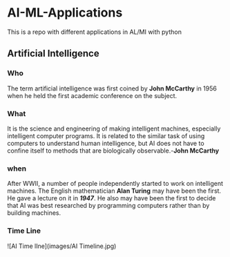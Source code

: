 # AI-ML-Applications
This is a repo with different applications in AL/MI with python

## Artificial Intelligence

### Who
The term artificial intelligence was first coined by **John McCarthy** in 1956 when he held the first academic conference on the subject.

### What

It is the science and engineering of making intelligent machines, especially intelligent computer programs. It is related to the similar task of using computers to understand human intelligence, but AI does not have to confine itself to methods that are biologically observable.-**John McCarthy**

### when 
After WWII, a number of people independently started to work on intelligent machines. The English mathematician **Alan Turing** may have
been the first. He gave a lecture on it in ***1947***. He also may have been the first to decide that AI was best researched by programming computers rather than by building machines.

### Time Line 
![AI Time lIne](images/AI Timeline.jpg)
                                                                                                           
